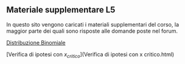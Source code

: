 ## Materiale supplementare L5

In questo sito vengono caricati i materiali supplementari del corso, la maggior parte dei quali sono risposte alle domande poste nel forum.

[Distribuzione Binomiale](binomiale.html)

[Verifica di ipotesi con $x_{critico}$](Verifica di ipotesi con x critico.html)
